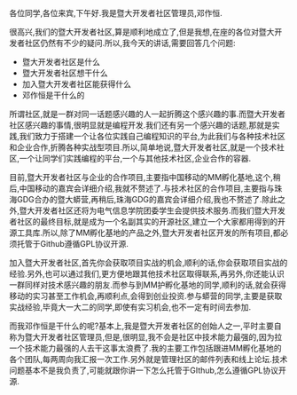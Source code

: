 各位同学,各位来宾,下午好.我是暨大开发者社区管理员,邓作恒.

很高兴,我们的暨大开发者社区,算是顺利地成立了,但是我想,在座的各位对暨大开发者社区仍然有不少的疑问.所以,我今天的讲话,需要回答几个问题:

- 暨大开发者社区是什么
- 暨大开发者社区想干什么
- 加入暨大开发者社区能获得什么
- 邓作恒是干什么的

所谓社区,就是一群对同一话题感兴趣的人一起折腾这个感兴趣的事.而暨大开发者社区感兴趣的事情,很明显就是编程开发.我们还有另一个感兴趣的话题,那就是实践,我们致力于搭建一个让各位实践自己编程知识的平台,为此我们与各种技术社区和企业合作,折腾各种实战型项目.所以,简单地说,暨大开发者社区,就是一个技术社区,一个让同学们实践编程的平台,一个与其他技术社区,企业合作的容器.

目前,暨大开发者社区与企业的合作项目,主要指中国移动的MM孵化基地,这个,稍后,中国移动的嘉宾会详细介绍,我就不赘述了.与技术社区的合作项目,主要指与珠海GDG合办的暨大蟒营,再稍后,珠海GDG的嘉宾会详细介绍,我也不赘述了.除此之外,暨大开发者社区还将为电气信息学院团委学生会提供技术服务.而我们暨大开发者社区的最终目标,就是成为一个名副其实的开源社区,建立一个大家都用得到的开源工具库.所以,除了MM孵化基地的产品之外,暨大开发者社区开发的所有项目,都必须托管于Github遵循GPL协议开源.

加入暨大开发者社区,首先你会获取项目实战的机会,顺利的话,你会获取项目实战的经验.另外,也可以通过我们,更方便地跟其他技术社区取得联系,再另外,你还能认识一群同样对技术感兴趣的朋友.而参与到MM护孵化基地的同学,顺利的话,就会获得移动的实习甚至工作机会,再顺利点,会得到创业投资.参与蟒营的同学,主要是获取实战经验,毕竟大一大二的同学,即使有实习机会,也不一定有时间去参加.

而我邓作恒是干什么的呢?基本上,我是暨大开发者社区的创始人之一,平时主要自称为暨大开发者社区管理员,但是,很明显,我不会是社区中技术能力最强的,因为拉一个技术能力最强的人去干这事太浪费了.我的主要工作包括跟进MM孵化基地的各个团队,每两周向我汇报一次工作.另外就是管理社区的邮件列表和线上论坛.技术问题基本不是我负责了,可能就跟你讲一下怎么托管于GIthub,怎么遵循GPL协议开源.


